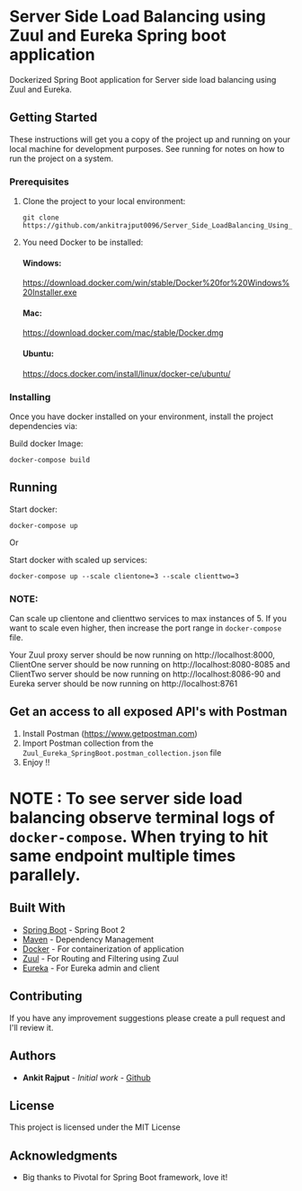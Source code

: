 # Server Side Load Balancing using Zuul and Eureka Spring boot application 

Dockerized Spring Boot application for Server side load balancing using Zuul and Eureka.

## Getting Started

These instructions will get you a copy of the project up and running on your local machine for development purposes. See running for notes on how to run the project on a system.

### Prerequisites

1. Clone the project to your local environment:
    ```
    git clone https://github.com/ankitrajput0096/Server_Side_LoadBalancing_Using_Zuul_and_Eureka
    ```

2. You need Docker to be installed:

    #### Windows:
    https://download.docker.com/win/stable/Docker%20for%20Windows%20Installer.exe
    
    #### Mac:
    https://download.docker.com/mac/stable/Docker.dmg
    
    #### Ubuntu:
    https://docs.docker.com/install/linux/docker-ce/ubuntu/

### Installing

Once you have docker installed on your environment, install the project dependencies via:

Build docker Image:

```
docker-compose build
```

## Running

Start docker:

```
docker-compose up
```
Or


Start docker with scaled up services:

```
docker-compose up --scale clientone=3 --scale clienttwo=3

```
### NOTE:
Can scale up clientone and clienttwo services to max instances of 5.
If you want to scale even higher, then increase the port range in `docker-compose` file.

Your Zuul proxy server should be now running on http://localhost:8000, ClientOne server should be now running on http://localhost:8080-8085 and ClientTwo server should be now running on http://localhost:8086-90 and Eureka server should be now running on http://localhost:8761

## Get an access to all exposed API's with Postman

1. Install Postman (https://www.getpostman.com)
2. Import Postman collection from the `Zuul_Eureka_SpringBoot.postman_collection.json` file
3. Enjoy !!

# NOTE : To see server side load balancing observe terminal logs of `docker-compose`. When trying to hit same endpoint multiple times parallely. 

## Built With

* [Spring Boot](https://spring.io/projects/spring-boot) - Spring Boot 2
* [Maven](https://maven.apache.org/) - Dependency Management
* [Docker](https://www.docker.com/) - For containerization of application
* [Zuul](https://spring.io/guides/gs/routing-and-filtering/) - For Routing and Filtering using Zuul
* [Eureka](https://spring.io/guides/gs/service-registration-and-discovery/) - For Eureka admin and client

## Contributing

If you have any improvement suggestions please create a pull request and I'll review it.


## Authors

* **Ankit Rajput** - *Initial work* - [Github](https://github.com/ankitrajput0096)

## License

This project is licensed under the MIT License

## Acknowledgments

* Big thanks to Pivotal for Spring Boot framework, love it!


